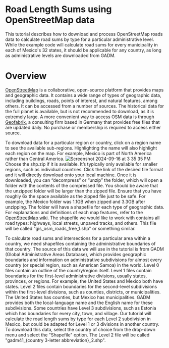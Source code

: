 # Road Length Sums using OpenStreetMap data
This tutorial describes how to download and process OpenStreetMap roads data to calculate road sums by type for a particular administrative level. While the example code will calculate road sums for every municipality in each of Mexico's 32 states, it should be applicable for any country, as long as administrative levels are downloaded from GADM.

# Overview
[OpenStreetMap](https://www.openstreetmap.org/about) is a collaborative, open-source platform that provides maps and geographic data. It contains a wide range of types of geographic data, including buildings, roads, points of interest, and natural features, among others. It can be accessed from a number of sources. The historical data for the full planet is available, but is not recommended to download, as it is extremely large. A more convenient way to access OSM data is through [Geofabrik](https://download.geofabrik.de/), a consulting firm based in Germany that provides free files that are updated daily. No purchase or membership is required to access either source.

To download data for a particular region or country, click on a region name to see the available sub-regions. Highlighting the name will also highlight each region on the map. For example, Mexico is part of North America rather than Central America.
![Screenshot 2024-09-16 at 3 35 35 PM](https://github.com/user-attachments/assets/7769ecbb-6639-4d15-8f22-897525bd83b4)
Choose the shp.zip if it is available. It’s typically only available for smaller regions, such as individual countries. Click the link of the desired file format and it will directly download onto your local machine. Once it is downloaded, you can “decompress” or “unzip” the folder, which will open a folder with the contents of the compressed file. You should be aware that the unzipped folder will be larger than the zipped file. Ensure that you have roughly 6x the space available as the zipped file just to be safe. For example, the Mexico folder was 1.1GB when zipped and 3.3GB after unzipping. The folder will have a shapefile for each type of geographic data. For explanations and definitions of each map features, refer to the [OpenStreetMap wiki]([url](https://wiki.openstreetmap.org/wiki/Map_features)). The shapefile we would like to work with contains all road types: highways, local streets, unpaved tracks, and others. This file will be called "gis_osm_roads_free_1.shp" or something similar. 

To calculate road sums and intersections for a particular area within a country, we need shapefiles containing the administrative boundaries of that country. The source of this data we will use in the tutorial is from GADM (Global Administrative Areas Database), which provides geographic boundaries and information on administrative subdivisions for almost every country (or special region, such as American Samoa) in the world. Level 0 files contain an outline of the country/region itself. Level 1 files contain boundaries for the first-level administrative divisions, usually states, provinces, or regions. For example, the United States and Mexico both have states. Level 2 files contain boundaries for the second-level subdivisions within the first-level divisions, such as counties, districts, or municipalities. The United States has counties, but Mexico has municipalities. GADM provides both the local-language name and the English name for these subdivisions. Some countries have Level 3 subdivisions, such as Estonia which has boundaries for every city, town, and village. Our tutorial will calculate the road length sums by type for each Level 2 subdivision in Mexico, but could be adapted for Level 1 or 3 divisions in another country. To download this data, select the country of choice from the drop-down menu and select the "Shapefile" option. The Level 2 file will be called "gadm41_{country 3-letter abbreviation}_2.shp".

